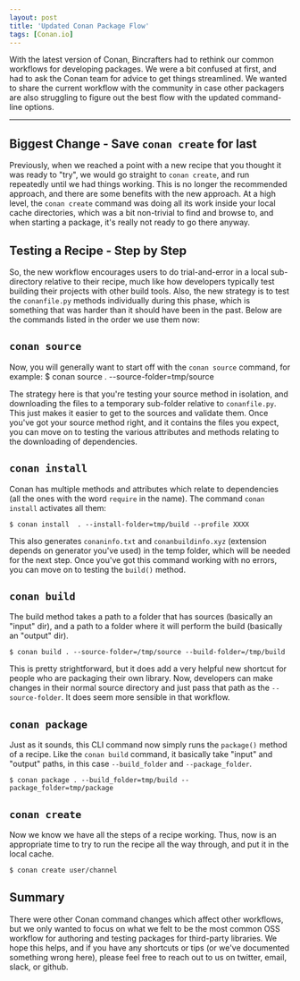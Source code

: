 ```yaml
---
layout: post
title: 'Updated Conan Package Flow'
tags: [Conan.io]
---
```


With the latest version of Conan, Bincrafters had to rethink our common workflows for developing packages.  We were a bit confused at first, and had to ask the Conan team for advice to get things streamlined. We wanted to share the current workflow with the community in case other packagers are also struggling to figure out the best flow with the updated command-line options.  

---

## Biggest Change - Save `conan create` for last

Previously, when we reached a point with a new recipe that you thought it was ready to "try", we would go straight to `conan create`, and run repeatedly until we had things working.  This is no longer the recommended approach, and there are some benefits with the new approach. At a high level, the `conan create` command was doing all its work inside your local cache directories, which was a bit non-trivial to find and browse to, and when starting a package, it's really not ready to go there anyway.  

## Testing a Recipe - Step by Step 
So, the new workflow encourages users to do trial-and-error in a local sub-directory relative to their recipe, much like how developers typically test building their projects with other build tools.  Also, the new strategy is to test the `conanfile.py` methods individually during this phase, which is something that was harder than it should have been in the past.  Below are the commands listed in the order we use them now: 

## `conan source`
Now, you will generally want to start off with the `conan source` command, for example: 
	$ conan source . --source-folder=tmp/source

The strategy here is that you're testing your source method in isolation, and downloading the files to a temporary sub-folder relative to `conanfile.py`.  This just makes it easier to get to the sources and validate them.  Once you've got your source method right, and it contains the files you expect, you can move on to testing the various attributes and methods relating to the downloading of dependencies. 

## `conan install`
Conan has multiple methods and attributes which relate to dependencies (all the ones with the word `require` in the name). The command `conan install` activates all them:
	
	$ conan install  . --install-folder=tmp/build --profile XXXX

This also generates `conaninfo.txt` and `conanbuildinfo.xyz` (extension depends on generator you've used) in the temp folder, which will be needed for the next step.  Once you've got this command working with no errors, you can move on to testing the `build()` method. 
	
## `conan build`
The build method takes a path to a folder that has sources (basically an "input" dir), and a path to a folder where it will perform the build (basically an "output" dir).  
	
	$ conan build . --source-folder=/tmp/source --build-folder=/tmp/build

This is pretty strightforward, but it does add a very helpful new shortcut for people who are packaging their own library. Now, developers can make changes in their normal source directory and just pass that path as the `--source-folder`.  It does seem more sensible in that workflow. 

## `conan package`
Just as it sounds, this CLI command now simply runs the `package()` method of a recipe. Like the `conan build` command, it basically take "input" and "output" paths, in this case `--build_folder` and `--package_folder`. 
	
	$ conan package . --build_folder=tmp/build --package_folder=tmp/package

## `conan create` 
Now we know we have all the steps of a recipe working. Thus, now is an appropriate time to try to run the recipe all the way through, and put it in the local cache.  

	$ conan create user/channel

## Summary
There were other Conan command changes which affect other workflows, but we only wanted to focus on what we felt to be the most common OSS workflow for authoring and testing packages for third-party libraries.  We hope this helps, and if you have any shortcuts or tips (or we've documented something wrong here), please feel free to reach out to us on twitter, email, slack, or github. 